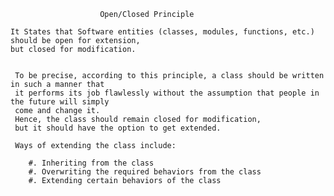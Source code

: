                         Open/Closed Principle

    It States that Software entities (classes, modules, functions, etc.) should be open for extension,
    but closed for modification.


     To be precise, according to this principle, a class should be written in such a manner that
     it performs its job flawlessly without the assumption that people in the future will simply
     come and change it.
     Hence, the class should remain closed for modification,
     but it should have the option to get extended.

     Ways of extending the class include:

        #. Inheriting from the class
        #. Overwriting the required behaviors from the class
        #. Extending certain behaviors of the class
